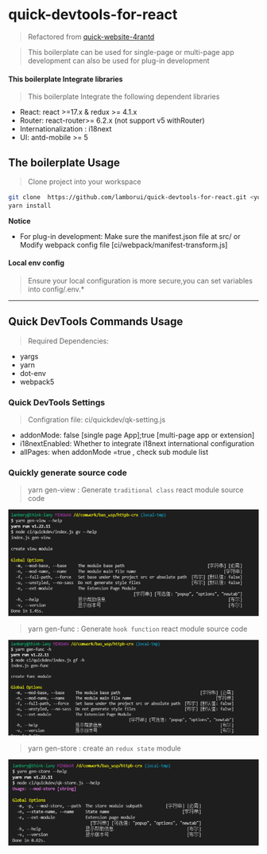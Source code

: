 # quick-devtools-for-react

> Refactored from [quick-website-4rantd](https://github.com/BigerFront/quick-website-4rantd)

> This boilerplate can be used for single-page or multi-page app development can also be used for plug-in development

#### This boilerplate Integrate libraries

> This boilerplate Integrate the following dependent libraries

- React: react >=17.x & redux >= 4.1.x
- Router: react-router>= 6.2.x (not support v5 withRouter)
- Internationalization : i18next
- UI: antd-mobile >= 5

## The boilerplate Usage

> Clone project into your workspace

```bash
git clone  https://github.com/lamborui/quick-devtools-for-react.git <your project name> && cd <your project name>
yarn install
```

**Notice**

- For plug-in development: Make sure the manifest.json file at src/ or Modify webpack config file [ci/webpack/manifest-transform.js]

#### Local env config

> Ensure your local configuration is more secure,you can set variables into config/.env.\*

---

## Quick DevTools Commands Usage

> Required Dependencies:

- yargs
- yarn
- dot-env
- webpack5

### Quick DevTools Settings

> Configration file: ci/quickdev/qk-setting.js

- addonMode: false [single page App];true [multi-page app or extension]
- i18nextEnabled: Whether to integrate i18next international configuration
- allPages: when addonMode =true , check sub module list

### Quickly generate source code

> yarn gen-view <options> : Generate `traditional class` react module source code

![](assets/img/gen-view-commands.png)

> yarn gen-func <options> : Generate `hook function` react module source code <recommend>

![](assets/img/gen-func-commands.png)

> yarn gen-store <options> : create an `redux state` module

![](assets/img/gen-store-commands.png)

